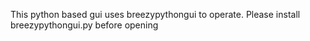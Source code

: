 This python based gui uses breezypythongui to operate.  Please install breezypythongui.py before opening
